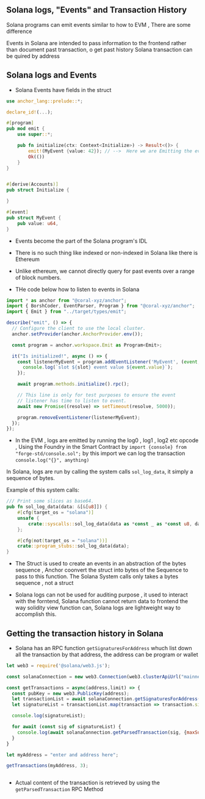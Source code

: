 ## Solana logs, "Events" and Transaction History

Solana programs can emit events similar to how to EVM , There are some difference

Events in Solana are intended to pass information to the frontend rather than document past transaction, o get past history Solana transaction can be quired by address

## Solana logs and Events 
- Solana Events have fields in the struct 

```Rust
use anchor_lang::prelude::*;

declare_id!(...);

#[program]
pub mod emit {
    use super::*;

    pub fn initialize(ctx: Context<Initialize>) -> Result<()> {
        emit!(MyEvent {value: 42}); // -->  Here we are Emitting the event
        Ok(())
    }
}


#[derive(Accounts)]
pub struct Initialize {

}

#[event]
pub struct MyEvent {
    pub value: u64,
}
```

- Events become the part of the Solana program's IDL

- There is no such thing like indexed or non-indexed in Solana like there is Ethereum

- Unlike ethereum, we cannot directly query for past events over a range of block numbers. 

- THe code below how to listen to events in Solana

```typescript
import * as anchor from "@coral-xyz/anchor";
import { BorshCoder, EventParser, Program } from "@coral-xyz/anchor";
import { Emit } from "../target/types/emit";

describe("emit", () => {
  // Configure the client to use the local cluster.
  anchor.setProvider(anchor.AnchorProvider.env());

  const program = anchor.workspace.Emit as Program<Emit>;

  it("Is initialized!", async () => {
    const listenerMyEvent = program.addEventListener('MyEvent', (event, slot) => {
      console.log(`slot ${slot} event value ${event.value}`);
    });

    await program.methods.initialize().rpc();

    // This line is only for test purposes to ensure the event
    // listener has time to listen to event.
    await new Promise((resolve) => setTimeout(resolve, 5000));

    program.removeEventListener(listenerMyEvent);
  });
});


```


- In the EVM , logs are emitted by running the log0 , log1 , log2 etc opcode , Using the Foundry in the Smart Contract by `import {console} from "forge-std/console.sol";` by this import we can log the transaction `console.log("{}", anything)`

In Solana, logs are run by calling the system calls `sol_log_data`, it simply a sequence of bytes.

Example of this system calls:

```rust
/// Print some slices as base64.
pub fn sol_log_data(data: &[&[u8]]) {
    #[cfg(target_os = "solana")]
    unsafe {
        crate::syscalls::sol_log_data(data as *const _ as *const u8, data.len() as u64)
    };

    #[cfg(not(target_os = "solana"))]
    crate::program_stubs::sol_log_data(data);
}
```

- The Struct is used to create an events in an abstraction of the bytes sequence , Anchor coonvert the struct into bytes of the Sequence to pass to this function. The Solana System calls only takes a bytes sequence , not a struct


- Solana logs can  not be used for auditing purpose , it used to interact with the forntend, Solana function cannot return data to frontend the way solidity view function can, Solana logs are lightweight way to accomplish this.

## Getting the transaction history in Solana
- Solana has an RPC function `getSignaturesForAddress` whuch list down all the transaction by that address, the address can be program or wallet

```javascript
let web3 = require('@solana/web3.js');

const solanaConnection = new web3.Connection(web3.clusterApiUrl("mainnet-beta"));

const getTransactions = async(address,limit) => {
  const pubKey = new web3.PublicKey(address);
  let transactionList = await solanaConnection.getSignaturesForAddress(pubKey, {limit: limit});
  let signatureList = transactionList.map(transaction => transaction.signature);

  console.log(signatureList);

  for await (const sig of signatureList) {
    console.log(await solanaConnection.getParsedTransaction(sig, {maxSupportedTransactionVersion: 0}));
  }
}

let myAddress = "enter and address here";

getTransactions(myAddress, 3);



```

- Actual content of the transaction is retrieved by using the `getParsedTransaction` RPC Method